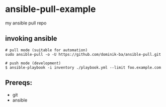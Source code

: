 # ansible-pull-example

my ansible pull repo

## invoking ansible

```
# pull mode (suitable for automation)
sudo ansible-pull -o -U https://github.com/dominik-ba/ansible-pull.git

# push mode (development)
$ ansible-playbook -i inventory ./playbook.yml --limit foo.example.com
```

## Prereqs:

- git
- ansible
